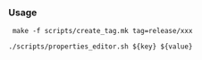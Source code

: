 ### Usage

```shell
 make -f scripts/create_tag.mk tag=release/xxx
```

```shell
./scripts/properties_editor.sh ${key} ${value}
```
